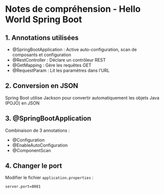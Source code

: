 # Notes de compréhension - Hello World Spring Boot

## 1. Annotations utilisées
- @SpringBootApplication : Active auto-configuration, scan de composants et configuration
- @RestController : Déclare un contrôleur REST
- @GetMapping : Gère les requêtes GET
- @RequestParam : Lit les paramètres dans l’URL

## 2. Conversion en JSON
Spring Boot utilise Jackson pour convertir automatiquement les objets Java (POJO) en JSON

## 3. @SpringBootApplication
Combinaison de 3 annotations :
- @Configuration
- @EnableAutoConfiguration
- @ComponentScan

## 4. Changer le port
Modifier le fichier `application.properties` :
```properties
server.port=8081

